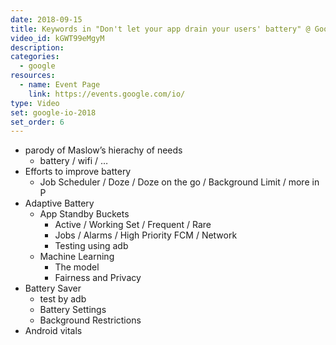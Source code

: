 ```yaml
---
date: 2018-09-15
title: Keywords in "Don't let your app drain your users' battery" @ Google I/O 2018
video_id: kGWT99eMgyM
description:
categories:
  - google
resources:
  - name: Event Page
    link: https://events.google.com/io/
type: Video
set: google-io-2018
set_order: 6
---
```


  - parody of Maslow’s hierachy of needs
    - battery / wifi / …
  - Efforts to improve battery
    - Job Scheduler / Doze / Doze on the go / Background Limit / more in P
  - Adaptive Battery
    - App Standby Buckets
      - Active / Working Set / Frequent / Rare
      - Jobs / Alarms / High Priority FCM / Network
      - Testing using adb
    - Machine Learning
      - The model
      - Fairness and Privacy
  - Battery Saver
    - test by adb 
    - Battery Settings
    - Background Restrictions
  - Android vitals
